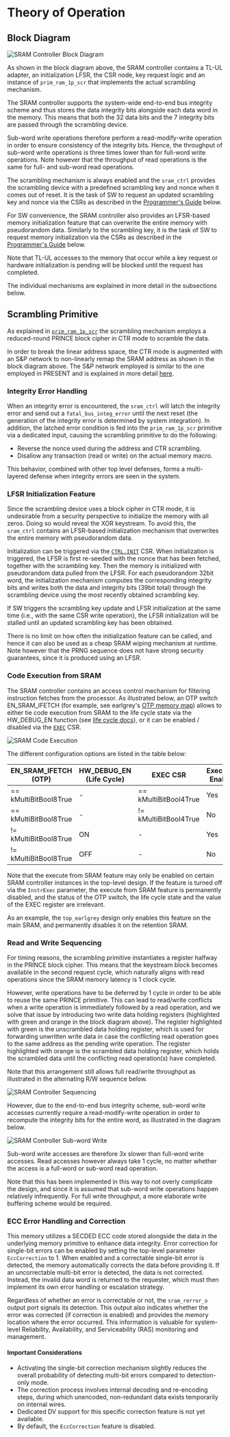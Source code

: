 # Theory of Operation

## Block Diagram

![SRAM Controller Block Diagram](../doc/sram_ctrl_blockdiag.svg)

As shown in the block diagram above, the SRAM controller contains a TL-UL adapter, an initialization LFSR, the CSR node, key request logic and an instance of `prim_ram_1p_scr` that implements the actual scrambling mechanism.

The SRAM controller supports the system-wide end-to-end bus integrity scheme and thus stores the data integrity bits alongside each data word in the memory.
This means that both the 32 data bits and the 7 integrity bits are passed through the scrambling device.

Sub-word write operations therefore perform a read-modify-write operation in order to ensure consistency of the integrity bits.
Hence, the throughput of sub-word write operations is three times lower than for full-word write operations.
Note however that the throughput of read operations is the same for full- and sub-word read operations.

The scrambling mechanism is always enabled and the `sram_ctrl` provides the scrambling device with a predefined scrambling key and nonce when it comes out of reset.
It is the task of SW to request an updated scrambling key and nonce via the CSRs as described in the [Programmer's Guide](programmers_guide.md) below.

For SW convenience, the SRAM controller also provides an LFSR-based memory initialization feature that can overwrite the entire memory with pseudorandom data.
Similarly to the scrambling key, it is the task of SW to request memory initialization via the CSRs as described in the [Programmer's Guide](programmers_guide.md) below.

Note that TL-UL accesses to the memory that occur while a key request or hardware initialization is pending will be blocked until the request has completed.

The individual mechanisms are explained in more detail in the subsections below.

## Scrambling Primitive

As explained in [`prim_ram_1p_scr`](../../prim/doc/prim_ram_1p_scr.md) the scrambling mechanism employs a reduced-round PRINCE block cipher in CTR mode to scramble the data.

In order to break the linear address space, the CTR mode is augmented with an S&P network to non-linearly remap the SRAM address as shown in the block diagram above. The S&P network employed is similar to the one employed in PRESENT and is explained in more detail [here](../../prim/doc/prim_ram_1p_scr.md#custom-substitution-permutation-network).

### Integrity Error Handling

When an integrity error is encountered, the `sram_ctrl` will latch the integrity error and send out a `fatal_bus_integ_error` until the next reset (the generation of the integrity error is determined by system integration).
In addition, the latched error condition is fed into the `prim_ram_1p_scr` primitive via a dedicated input, causing the scrambling primitive to do the following:
*  Reverse the nonce used during the address and CTR scrambling.
*  Disallow any transaction (read or write) on the actual memory macro.

This behavior, combined with other top level defenses, forms a multi-layered defense when integrity errors are seen in the system.

### LFSR Initialization Feature

Since the scrambling device uses a block cipher in CTR mode, it is undesirable from a security perspective to initialize the memory with all zeros.
Doing so would reveal the XOR keystream.
To avoid this, the `sram_ctrl` contains an LFSR-based initialization mechanism that overwrites the entire memory with pseudorandom data.

Initialization can be triggered via the [`CTRL.INIT`](registers.md#ctrl) CSR.
When initialization is triggered, the LFSR is first re-seeded with the nonce that has been fetched, together with the scrambling key.
Then the memory is initialized with pseudorandom data pulled from the LFSR.
For each pseudorandom 32bit word, the initialization mechanism computes the corresponding integrity bits and writes both the data and integrity bits (39bit total) through the scrambling device using the most recently obtained scrambling key.

If SW triggers the scrambling key update and LFSR initialization at the same time (i.e., with the same CSR write operation), the LFSR initialization will be stalled until an updated scrambling key has been obtained.

There is no limit on how often the initialization feature can be called, and hence it can also be used as a cheap SRAM wiping mechanism at runtime.
Note however that the PRNG sequence does not have strong security guarantees, since it is produced using an LFSR.

### Code Execution from SRAM

The SRAM controller contains an access control mechanism for filtering instruction fetches from the processor.
As illustrated below, an OTP switch EN_SRAM_IFETCH (for example, see earlgrey's [OTP memory map](../../../top_earlgrey/ip_autogen/otp_ctrl/README.md#direct-access-memory-map)) allows to either tie code execution from SRAM to the life cycle state via the HW_DEBUG_EN function (see [life cycle docs](../../lc_ctrl/README.md#hw_debug_en)), or it can be enabled / disabled via the [`EXEC`](registers.md#exec) CSR.

![SRAM Code Execution](../doc/sram_ctrl_sram_execution.svg)

The different configuration options are listed in the table below:


 EN_SRAM_IFETCH (OTP)   | HW_DEBUG_EN (Life Cycle) | EXEC CSR               | Execution Enabled
------------------------|--------------------------|------------------------|--------------------
 == kMultiBitBool8True  | -                        | == kMultiBitBool4True  | Yes
 == kMultiBitBool8True  | -                        | != kMultiBitBool4True  | No
 != kMultiBitBool8True  | ON                       | -                      | Yes
 != kMultiBitBool8True  | OFF                      | -                      | No

Note that the execute from SRAM feature may only be enabled on certain SRAM controller instances in the top-level design.
If the feature is turned off via the `InstrExec` parameter, the execute from SRAM feature is permanently disabled, and the status of the OTP switch, the life cycle state and the value of the EXEC register are irrelevant.

As an example, the `top_earlgrey` design only enables this feature on the main SRAM, and permanently disables it on the retention SRAM.

### Read and Write Sequencing

For timing reasons, the scrambling primitive instantiates a register halfway in the PRINCE block cipher.
This means that the keystream block becomes available in the second request cycle, which naturally aligns with read operations since the SRAM memory latency is 1 clock cycle.

However, write operations have to be deferred by 1 cycle in order to be able to reuse the same PRINCE primitive.
This can lead to read/write conflicts when a write operation is immediately followed by a read operation, and we solve that issue by introducing two write data holding registers (highlighted with green and orange in the block diagram above).
The register highlighted with green is the unscrambled data holding register, which is used for forwarding unwritten write data in case the conflicting read operation goes to the same address as the pending write operation.
The register highlighted with orange is the scrambled data holding register, which holds the scrambled data until the conflicting read operation(s) have completed.

Note that this arrangement still allows full read/write throughput as illustrated in the alternating R/W sequence below.

![SRAM Controller Sequencing](../doc/sram_ctrl_sequencing.svg)

However, due to the end-to-end bus integrity scheme, sub-word write accesses currently require a read-modify-write operation in order to recompute the integrity bits for the entire word, as illustrated in the diagram below.

![SRAM Controller Sub-word Write](../doc/sram_ctrl_sub_word_write.svg)

Sub-word write accesses are therefore 3x slower than full-word write accesses.
Read accesses however always take 1 cycle, no matter whether the access is a full-word or sub-word read operation.

Note that this has been implemented in this way to not overly complicate the design, and since it is assumed that sub-word write operations happen relatively infrequently.
For full write throughput, a more elaborate write buffering scheme would be required.

### ECC Error Handling and Correction

This memory utilizes a SECDED ECC code stored alongside the data in the underlying memory primitive to enhance data integrity.
Error correction for single-bit errors can be enabled by setting the top-level parameter `EccCorrection` to 1.
When enabled and a correctable single-bit error is detected, the memory automatically corrects the data before providing it.
If an uncorrectable multi-bit error is detected, the data is not corrected.
Instead, the invalid data word is returned to the requester, which must then implement its own error handling or escalation strategy.

Regardless of whether an error is correctable or not, the `sram_rerror_o` output port signals its detection.
This output also indicates whether the error was corrected (if correction is enabled) and provides the memory location where the error occurred.
This information is valuable for system-level Reliability, Availability, and Serviceability (RAS) monitoring and management.

#### Important Considerations

* Activating the single-bit correction mechanism slightly reduces the overall probability of detecting multi-bit errors compared to detection-only mode.
* The correction process involves internal decoding and re-encoding steps, during which unencoded, non-redundant data exists temporarily on internal wires.
* Dedicated DV support for this specific correction feature is not yet available.
* By default, the `EccCorrection` feature is disabled.
